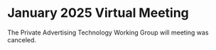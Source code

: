 # January 2025 Virtual Meeting

The Private Advertising Technology Working Group will meeting was canceled.

